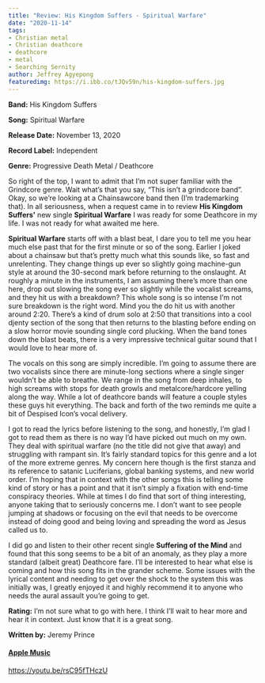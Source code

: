 ```yaml
---
title: "Review: His Kingdom Suffers - Spiritual Warfare"
date: "2020-11-14"
tags:
- Christian metal
- Christian deathcore
- deathcore
- metal
- Searching Sernity
author: Jeffrey Agyepong
featuredimg: https://i.ibb.co/tJQv59n/his-kingdom-suffers.jpg
---
```


**Band:** His Kingdom Suffers

**Song:** Spiritual Warfare

**Release Date:** November 13, 2020

**Record Label:** Independent

**Genre:** Progressive Death Metal / Deathcore

So right of the top, I want to admit that I’m not super familiar with the Grindcore genre. Wait what’s that you say, “This isn’t a grindcore band”. Okay, so we’re looking at a Chainsawcore band then (I’m trademarking that). In all seriousness, when a request came in to review **His Kingdom Suffers'** new single **Spiritual Warfare** I was ready for some Deathcore in my life. I was not ready for what awaited me here.

**Spiritual Warfare** starts off with a blast beat, I dare you to tell me you hear much else past that for the first minute or so of the song. Earlier I joked about a chainsaw but that’s pretty much what this sounds like, so fast and unrelenting. They change things up ever so slightly going machine-gun style at around the 30-second mark before returning to the onslaught. At roughly a minute in the instruments, I am assuming there’s more than one here, drop out slowing the song ever so slightly while the vocalist screams, and they hit us with a breakdown? This whole song is so intense I’m not sure breakdown is the right word. Mind you the do hit us with another around 2:20. There’s a kind of drum solo at 2:50 that transitions into a cool djenty section of the song that then returns to the blasting before ending on a slow horror movie sounding single cord plucking. When the band tones down the blast beats, there is a very impressive technical guitar sound that I would love to hear more of.

The vocals on this song are simply incredible. I’m going to assume there are two vocalists since there are minute-long sections where a single singer wouldn’t be able to breathe. We range in the song from deep inhales, to high screams with stops for death growls and metalcore/hardcore yelling along the way. While a lot of deathcore bands will feature a couple styles these guys hit everything. The back and forth of the two reminds me quite a bit of Despised Icon’s vocal delivery.

I got to read the lyrics before listening to the song, and honestly, I’m glad I got to read them as there is no way I’d have picked out much on my own. They deal with spiritual warfare (no the title did not give that away) and struggling with rampant sin. It’s fairly standard topics for this genre and a lot of the more extreme genres. My concern here though is the first stanza and its reference to satanic Luciferians, global banking systems, and new world order. I’m hoping that in context with the other songs this is telling some kind of story or has a point and that it isn’t simply a fixation with end-time conspiracy theories. While at times I do find that sort of thing interesting, anyone taking that to seriously concerns me. I don’t want to see people jumping at shadows or focusing on the evil that needs to be overcome instead of doing good and being loving and spreading the word as Jesus called us to.

I did go and listen to their other recent single **Suffering of the Mind** and found that this song seems to be a bit of an anomaly, as they play a more standard (albeit great) Deathcore fare. I’ll be interested to hear what else is coming and how this song fits in the grander scheme. Some issues with the lyrical content and needing to get over the shock to the system this was initially was, I greatly enjoyed it and highly recommend it to anyone who needs the aural assault you’re going to get.

**Rating:** I’m not sure what to go with here. I think I’ll wait to hear more and hear it in context. Just know that it is a great song.

**Written by:** Jeremy Prince

#### **[Apple Music](https://music.apple.com/nz/album/spiritual-warfare-single/1539228657)**

https://youtu.be/rsC95fTHczU
